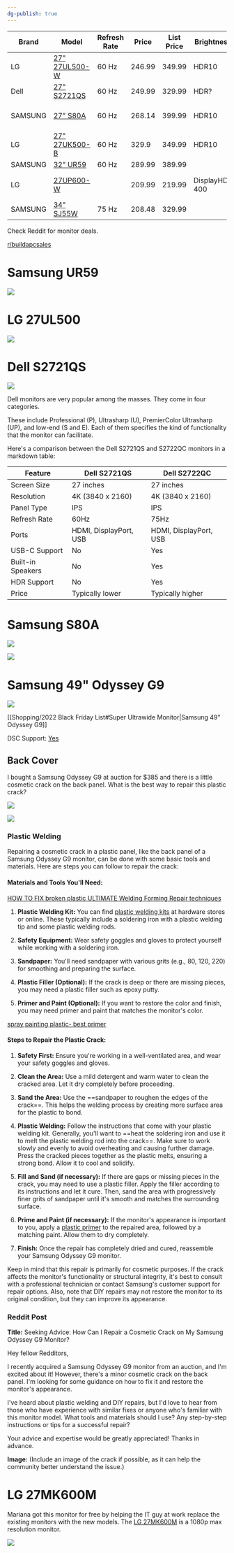 ```yaml
---
dg-publish: true
---
```


| Brand    | Model              | Refresh Rate | Price  | List Price | Brightness     | Color Gamut      |
|----------|--------------------|--------------|--------|------------|----------------|------------------|
| LG       | [27" 27UL500-W](https://www.amazon.com/LG-27UL500-W-27-Inch-Freesync-Technology/dp/B07PGL2WVS/ref=sr_1_3?keywords=4k+27%22+monitor&qid=1677366759&sr=8-3)      | 60 Hz        | 246.99 | 349.99     | HDR10          | sRGB 98%         |
| Dell     | [27" S2721QS](https://www.amazon.com/Dell-S2721QS-Ultra-Thin-DisplayPort-Certified/dp/B08DQWG3JG/ref=sr_1_4?keywords=4k%2B27%22%2Bmonitor&qid=1677366759&sr=8-4&th=1)        | 60 Hz        | 249.99 | 329.99     | HDR?           | 99% sRGB         |
| SAMSUNG  | [27" S80A](https://www.amazon.com/SAMSUNG-3840x2160-Computer-Adjustable-LS27A800UNNXZA/dp/B09FRCXSJK/ref=sr_1_5?keywords=4k+27%22+monitor&qid=1677366759&sr=8-5)           | 60 Hz        | 268.14 | 399.99     | HDR10          | 1 Billion Colors |
| LG       | [27" 27UK500-B](https://www.amazon.com/LG-27UK500-B-FreeSync-Technology-Compatibility/dp/B08C2HRGG6/ref=sr_1_6?keywords=4k%2B27%22%2Bmonitor&qid=1677366759&sr=8-6&th=1)      | 60 Hz        | 329.9  | 349.99     | HDR10          | SRGB 98%         |
| SAMSUNG  | [32" UR59](https://www.amazon.com/Samsung-Class-Curved-Monitor-LU32R591CWNXZA/dp/B082321Z23/ref=sxin_17_pa_sp_search_thematic_sspa)           | 60 Hz        | 289.99 | 389.99     |                |                  |
| LG       | [27UP600-W](https://www.amazon.com/LG-27UP600-W-DisplayHDR-FreeSync-Stabilizer/dp/B09S1YR46Y/ref=sr_1_3?crid=1PBO1DDVAIXRW&keywords=4k+monitor+27up600&qid=1677366998&sprefix=4k+monitor+27up600%2Caps%2C117&sr=8-3)          |              | 209.99 | 219.99     | DisplayHDR 400 | DCI-P3 95%       |
| SAMSUNG  | [34" SJ55W](https://www.amazon.com/Samsung-S34J55W-34-Inch-Ultrawide-LS34J550WQNXZA/dp/B07FBS36W2/ref=sr_1_3?crid=1ZOJ14ONSRENY&keywords=4k%2Bmonitor%2Bsj55w&qid=1677367029&sprefix=4k%2Bmonitor%2Bsj55w%2Caps%2C97&sr=8-3&th=1)          | 75 Hz        | 208.48 | 329.99     |                |                  |


Check Reddit for monitor deals.

[r/buildapcsales](https://www.reddit.com/r/buildapcsales/search/?q=Monitor&restrict_sr=1&sr_nsfw=&sort=new)

# Samsung UR59

![](https://m.media-amazon.com/images/I/41m2Jnw8q+L._AC_.jpg)

# LG 27UL500
![](https://m.media-amazon.com/images/I/41ypxQuSSDS._AC_SL1283_.jpg)

# Dell S2721QS
![](https://m.media-amazon.com/images/I/51v+O3gLfeS._AC_SL1500_.jpg)

Dell monitors are very popular among the masses. They come in four categories. 

These include Professional (P), Ultrasharp (U), PremierColor Ultrasharp (UP), and low-end (S and E). Each of them specifies the kind of functionality that the monitor can facilitate.

Here's a comparison between the Dell S2721QS and S2722QC monitors in a markdown table:

|Feature|Dell S2721QS|Dell S2722QC|
|---|---|---|
|Screen Size|27 inches|27 inches|
|Resolution|4K (3840 x 2160)|4K (3840 x 2160)|
|Panel Type|IPS|IPS|
|Refresh Rate|60Hz|75Hz|
|Ports|HDMI, DisplayPort, USB|HDMI, DisplayPort, USB|
|USB-C Support|No|Yes|
|Built-in Speakers|No|Yes|
|HDR Support|No|Yes|
|Price|Typically lower|Typically higher|

# Samsung S80A

![](https://m.media-amazon.com/images/I/71ebISS-qmS._AC_SL1500_.jpg)

![](https://m.media-amazon.com/images/I/81rH2t6dh6S._AC_SL1500_.jpg)

# Samsung 49" Odyssey G9

![](https://m.media-amazon.com/images/I/818jj0DF-dL._AC_SL1500_.jpg)

[[Shopping/2022 Black Friday List#Super Ultrawide Monitor\|Samsung 49" Odyssey G9]]

DSC Support: [Yes](https://www.reddit.com/r/ultrawidemasterrace/comments/gdljsk/the_samsung_odyssey_g9_does_indeed_support_dsc/)

## Back Cover

I bought a Samsung Odyssey G9 at auction for $385 and there is a little cosmetic crack on the back panel. What is the best way to repair this plastic crack?

![](https://lh3.googleusercontent.com/pw/ADCreHcm-HJvyd5dQk8PGUtG5QY_xcv7EwAhy4V-XpaByu2mX6u2E9Skei1nnvzX5AZl5KDP-AWV3wUq7x4gTt7lTL1XvL3grK4mRg-T3QdfYTm4hdIubMifJXcr45gyb4xH2-BNA9UBUUbVpgJAP5cB2XfdKw=w937-h1249-s-no?authuser=0)

![](https://lh3.googleusercontent.com/pw/ADCreHc1t_henmtn2lqAhkd0VHXWztromDrbioy6L4KznJoRdHfGJZ8a_y5ooD-Yo1LfZrCXzM1x3v1qxyx48Xk5dPF6yFpoojkqjssz2E49_XFzQBZsp84aF_WLVU2KnVOYUYs5tMwsEn0_1Kflk3ffghdd_g=w937-h1249-s-no?authuser=0)

### Plastic Welding

Repairing a cosmetic crack in a plastic panel, like the back panel of a Samsung Odyssey G9 monitor, can be done with some basic tools and materials. Here are steps you can follow to repair the crack:

#### Materials and Tools You'll Need:

[HOW TO FIX broken plastic ULTIMATE Welding Forming Repair techniques](https://www.youtube.com/watch?v=OVaup9CYOL0)

1. **Plastic Welding Kit:** You can find [plastic welding kits](https://www.amazon.com/s?k=Plastic+Welding+Kit) at hardware stores or online. These typically include a soldering iron with a plastic welding tip and some plastic welding rods.
    
2. **Safety Equipment:** Wear safety goggles and gloves to protect yourself while working with a soldering iron.
    
3. **Sandpaper:** You'll need sandpaper with various grits (e.g., 80, 120, 220) for smoothing and preparing the surface.
    
4. **Plastic Filler (Optional):** If the crack is deep or there are missing pieces, you may need a plastic filler such as epoxy putty.
    
5. **Primer and Paint (Optional):** If you want to restore the color and finish, you may need primer and paint that matches the monitor's color.
    

[spray painting plastic- best primer](https://www.youtube.com/watch?v=aHN1Efohc7E)
#### Steps to Repair the Plastic Crack:

1. **Safety First:** Ensure you're working in a well-ventilated area, and wear your safety goggles and gloves.
    
2. **Clean the Area:** Use a mild detergent and warm water to clean the cracked area. Let it dry completely before proceeding.
    
3. **Sand the Area:** Use the ==sandpaper to roughen the edges of the crack==. This helps the welding process by creating more surface area for the plastic to bond.
    
4. **Plastic Welding:** Follow the instructions that come with your plastic welding kit. Generally, you'll want to ==heat the soldering iron and use it to melt the plastic welding rod into the crack==. Make sure to work slowly and evenly to avoid overheating and causing further damage. Press the cracked pieces together as the plastic melts, ensuring a strong bond. Allow it to cool and solidify.
    
5. **Fill and Sand (if necessary):** If there are gaps or missing pieces in the crack, you may need to use a plastic filler. Apply the filler according to its instructions and let it cure. Then, sand the area with progressively finer grits of sandpaper until it's smooth and matches the surrounding surface.
    
6. **Prime and Paint (if necessary):** If the monitor's appearance is important to you, apply a [plastic primer](https://www.jbtools.com/duplicolor-cp199-plastic-adhesion-promoter-clear-primer-11-oz-aerosol) to the repaired area, followed by a matching paint. Allow them to dry completely.
    
7. **Finish:** Once the repair has completely dried and cured, reassemble your Samsung Odyssey G9 monitor.
    

Keep in mind that this repair is primarily for cosmetic purposes. If the crack affects the monitor's functionality or structural integrity, it's best to consult with a professional technician or contact Samsung's customer support for repair options. Also, note that DIY repairs may not restore the monitor to its original condition, but they can improve its appearance.


### Reddit Post

**Title:** Seeking Advice: How Can I Repair a Cosmetic Crack on My Samsung Odyssey G9 Monitor?

Hey fellow Redditors,

I recently acquired a Samsung Odyssey G9 monitor from an auction, and I'm excited about it! However, there's a minor cosmetic crack on the back panel. I'm looking for some guidance on how to fix it and restore the monitor's appearance.

I've heard about plastic welding and DIY repairs, but I'd love to hear from those who have experience with similar fixes or anyone who's familiar with this monitor model. What tools and materials should I use? Any step-by-step instructions or tips for a successful repair?

Your advice and expertise would be greatly appreciated! Thanks in advance.

**Image:** (Include an image of the crack if possible, as it can help the community better understand the issue.)

# LG 27MK600M

Mariana got this monitor for free by helping the IT guy at work replace the existing monitors with the new models. The [LG 27MK600M](https://www.lg.com/in/monitors/lg-27MK600M-W) is a 1080p max resolution monitor. 

![](https://lh3.googleusercontent.com/pw/ADCreHeb6D3xFvH-K6BI7tqg_LJazsi7k-yRfAJTSB9edHb-TL23zydOJx5QKKKnyLMH1XJOskD8r9F8Bm1URqLe_uth4Yrzb9wKK3nkBbKjhj4EuHMvV4d8HgqWTNkKbpscis0ObW-uWLDcEaT1376Um3ptiQ=w937-h1249-s-no?authuser=0)